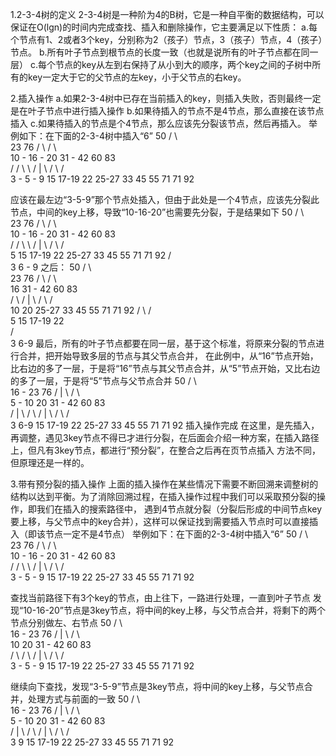 1.2-3-4树的定义
  2-3-4树是一种阶为4的B树，它是一种自平衡的数据结构，可以保证在O(lgn)的时间内完成查找、插入和删除操作，它主要满足以下性质：
  a.每个节点有1、2或者3个key，分别称为2（孩子）节点，3（孩子）节点，4（孩子）节点。
  b.所有叶子节点到根节点的长度一致（也就是说所有的叶子节点都在同一层）
  c.每个节点的key从左到右保持了从小到大的顺序，两个key之间的子树中所有的key一定大于它的父节点的左key，小于父节点的右key。

 
2.插入操作
  a.如果2-3-4树中已存在当前插入的key，则插入失败，否则最终一定是在叶子节点中进行插入操作
  b.如果待插入的节点不是4节点，那么直接在该节点插入
  c.如果待插入的节点是个4节点，那么应该先分裂该节点，然后再插入。
  举例如下：在下面的2-3-4树中插入“6”
					50
                             /                       \    
                            23                        76
                    /             \              /         \                                                 
             10 - 16 - 20      31 - 42          60          83        
           /    /    \   \     /  |   \        /  \        /  \
  3 - 5 - 9    15  17-19 22 25-27 33   45     55   71     71   92 

  应该在最左边“3-5-9”那个节点处插入，但由于此处是一个4节点，应该先分裂此节点，中间的key上移，导致“10-16-20”也需要先分裂，于是结果如下
					50
                             /                       \    
                            23                        76
                    /             \              /         \                                                 
             10 - 16 - 20      31 - 42          60          83        
           /    /    \   \     /  |   \        /  \        /  \
          5    15  17-19 22 25-27 33   45     55   71     71   92 
        /   \
       3   6 - 9
  之后：
					50
                             /                       \    
                            23                        76
                    /             \              /         \                                                 
                   16          31 - 42          60          83        
                 /   \         /  |   \        /  \        /  \
               10     20    25-27 33   45     55   71     71   92 
	     /  \   /   \
            5   15 17-19 22              
          /  \
         3   6-9
  最后，所有的叶子节点都要在同一层，基于这个标准，将原来分裂的节点进行合并，把开始导致多层的节点与其父节点合并，
  在此例中，从“16”节点开始，比右边的多了一层，于是将“16”节点与其父节点合并，从“5”节点开始，又比右边的多了一层，于是将“5”节点与父节点合并
					  50
                             /                          \    
                         16 - 23                         76
                    /       |         \              /         \                                                 
                5 - 10      20      31 - 42         60          83        
              /  |   \    /   \     /  |   \       /  \        /  \
             3  6-9  15 17-19 22 25-27 33   45    55   71     71   92 
  插入操作完成
  在这里，是先插入，再调整，遇见3key节点不得已才进行分裂，在后面会介绍一种方案，在插入路径上，但凡有3key节点，都进行“预分裂”，在整合之后再在页节点插入
  方法不同，但原理还是一样的。
  

3.带有预分裂的插入操作
  上面的插入操作在某些情况下需要不断回溯来调整树的结构以达到平衡。为了消除回溯过程，在插入操作过程中我们可以采取预分裂的操作，即我们在插入的搜索路径中，
  遇到4节点就分裂（分裂后形成的中间节点key要上移，与父节点中的key合并），这样可以保证找到需要插入节点时可以直接插入（即该节点一定不是4节点）
  举例如下：在下面的2-3-4树中插入“6”
  					50
                             /                       \    
                            23                        76
                    /             \              /         \                                                 
             10 - 16 - 20      31 - 42          60          83        
           /    /    \   \     /  |   \        /  \        /  \
  3 - 5 - 9    15  17-19 22 25-27 33   45     55   71     71   92 

  查找当前路径下有3个key的节点，由上往下，一路进行处理，一直到叶子节点
  发现“10-16-20”节点是3key节点，将中间的key上移，与父节点合并，将剩下的两个节点分别做左、右节点
					  50
                             /                          \    
                         16 - 23                         76
                    /       |         \              /         \                                                 
                   10       20      31 - 42         60          83        
                 /   \    /   \     /  |   \       /  \        /  \
        3 - 5 - 9    15 17-19 22 25-27 33   45    55   71     71   92 

  继续向下查找，发现“3-5-9”节点是3key节点，将中间的key上移，与父节点合并，处理方式与前面的一致
					  50
                             /                          \    
                         16 - 23                         76
                   /        |         \              /         \                                                 
                5 - 10      20      31 - 42         60          83        
               /  |  \    /   \     /  |   \       /  \        /  \
              3   9  15 17-19 22 25-27 33   45    55   71     71   92 
